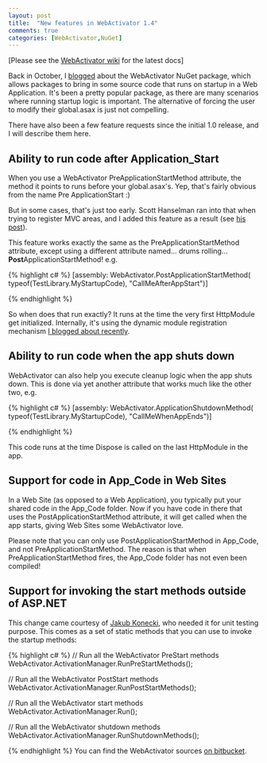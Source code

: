 ```yaml
---
layout: post
title:  "New features in WebActivator 1.4"
comments: true
categories: [WebActivator,NuGet]
---
```



[Please see the [WebActivator wiki](https://bitbucket.org/davidebbo/webactivator/wiki/Home) for the latest docs]

Back in October, I [blogged](http://blogs.msdn.com/b/davidebb/archive/2010/10/11/light-up-your-nupacks-with-startup-code-and-webactivator.aspx) about the WebActivator NuGet package, which allows packages to bring in some source code that runs on startup in a Web Application. It's been a pretty popular package, as there are many scenarios where running startup logic is important. The alternative of forcing the user to modify their global.asax is just not compelling.

There have also been a few feature requests since the initial 1.0 release, and I will describe them here.

## Ability to run code after Application_Start

When you use a WebActivator PreApplicationStartMethod attribute, the method it points to runs before your global.asax's. Yep, that's fairly obvious from the name Pre ApplicationStart :)

But in some cases, that's just too early. Scott Hanselman ran into that when trying to register MVC areas, and I added this feature as a result (see [his post](http://www.hanselman.com/blog/UpdatingAndPublishingANuGetPackagePlusMakingNuGetPackagesSmarterAndAvoidingSourceEditsWithWebActivator.aspx)).

This feature works exactly the same as the PreApplicationStartMethod attribute, except using a different attribute named… drums rolling… **Post**ApplicationStartMethod! e.g.

{% highlight c# %}
[assembly: WebActivator.PostApplicationStartMethod(
typeof(TestLibrary.MyStartupCode), "CallMeAfterAppStart")]

{% endhighlight %}

So when does that run exactly? It runs at the time the very first HttpModule get initialized. Internally, it's using the dynamic module registration mechanism [I blogged about recently](http://blog.davidebbo.com/2011/02/register-your-http-modules-at-runtime.html).

## Ability to run code when the app shuts down

WebActivator can also help you execute cleanup logic when the app shuts down. This is done via yet another attribute that works much like the other two, e.g.

{% highlight c# %}
[assembly: WebActivator.ApplicationShutdownMethod(
typeof(TestLibrary.MyStartupCode), "CallMeWhenAppEnds")]

{% endhighlight %}

This code runs at the time Dispose is called on the last HttpModule in the app.

## Support for code in App_Code in Web Sites

In a Web Site (as opposed to a Web Application), you typically put your shared code in the App_Code folder. Now if you have code in there that uses the PostApplicationStartMethod attribute, it will get called when the app starts, giving Web Sites some WebActivator love.

Please note that you can only use PostApplicationStartMethod in App_Code, and not PreApplicationStartMethod. The reason is that when PreApplicationStartMethod fires, the App_Code folder has not even been compiled!

## Support for invoking the start methods outside of ASP.NET

This change came courtesy of [Jakub Konecki](http://stackoverflow.com/users/449906/jakub-konecki), who needed it for unit testing purpose. This comes as a set of static methods that you can use to invoke the startup methods:

{% highlight c# %}
// Run all the WebActivator PreStart methods
WebActivator.ActivationManager.RunPreStartMethods();

// Run all the WebActivator PostStart methods
WebActivator.ActivationManager.RunPostStartMethods();

// Run all the WebActivator start methods
WebActivator.ActivationManager.Run();

// Run all the WebActivator shutdown methods
WebActivator.ActivationManager.RunShutdownMethods();

{% endhighlight %}
You can find the WebActivator sources [on bitbucket](https://bitbucket.org/davidebbo/webactivator).
